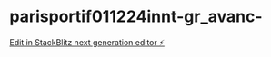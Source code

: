 # parisportif011224innt-gr_avanc-

[Edit in StackBlitz next generation editor ⚡️](https://stackblitz.com/~/github.com/waindayen/parisportif011224innt-gr_avanc-)